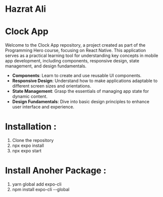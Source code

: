 # Hazrat Ali

# Clock App

Welcome to the Clock App repository, a project created as part of the Programming Hero course, focusing on React Native. This application serves as a practical learning tool for understanding key concepts in mobile app development, including components, responsive design, state management, and design fundamentals.

- **Components**: Learn to create and use reusable UI components.
- **Responsive Design**: Understand how to make applications adaptable to different screen sizes and orientations.
- **State Management**: Grasp the essentials of managing app state for dynamic content.
- **Design Fundamentals**: Dive into basic design principles to enhance user interface and experience.

# Installation :

1. Clone the repository
2. npx expo install 
3. npx expo start

# Install Anoher Package : 

1. yarn global add expo-cli
2. npm install expo-cli --global






